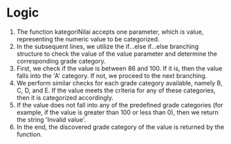 # Logic
1. The function kategoriNilai accepts one parameter, which is value, representing the numeric value to be categorized.
3. In the subsequent lines, we utilize the if...else if...else branching structure to check the value of the value parameter and determine the corresponding grade category.
4. First, we check if the value is between 86 and 100. If it is, then the value falls into the 'A' category. If not, we proceed to the next branching.
5. We perform similar checks for each grade category available, namely B, C, D, and E. If the value meets the criteria for any of these categories, then it is categorized accordingly.
6. If the value does not fall into any of the predefined grade categories (for example, if the value is greater than 100 or less than 0), then we return the string 'Invalid value'.
7. In the end, the discovered grade category of the value is returned by the function.
